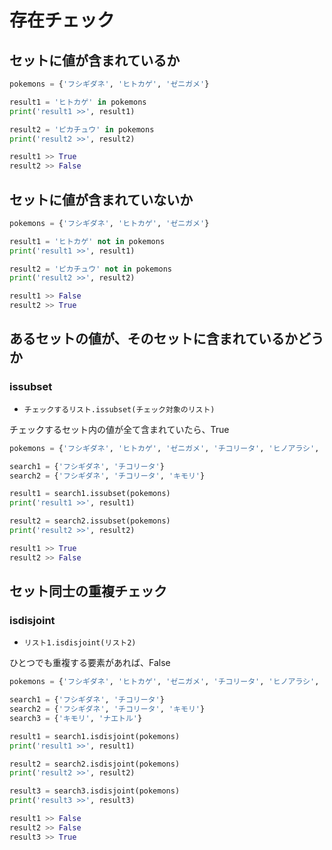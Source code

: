 # 存在チェック

## セットに値が含まれているか

```python
pokemons = {'フシギダネ', 'ヒトカゲ', 'ゼニガメ'}

result1 = 'ヒトカゲ' in pokemons
print('result1 >>', result1)

result2 = 'ピカチュウ' in pokemons
print('result2 >>', result2)
```

```python
result1 >> True
result2 >> False
```

## セットに値が含まれていないか

```python
pokemons = {'フシギダネ', 'ヒトカゲ', 'ゼニガメ'}

result1 = 'ヒトカゲ' not in pokemons
print('result1 >>', result1)

result2 = 'ピカチュウ' not in pokemons
print('result2 >>', result2)
```

```python
result1 >> False
result2 >> True
```

## あるセットの値が、そのセットに含まれているかどうか

### issubset

- `チェックするリスト.issubset(チェック対象のリスト)`

チェックするセット内の値が全て含まれていたら、True

```python
pokemons = {'フシギダネ', 'ヒトカゲ', 'ゼニガメ', 'チコリータ', 'ヒノアラシ', 'ワニノコ'}

search1 = {'フシギダネ', 'チコリータ'}
search2 = {'フシギダネ', 'チコリータ', 'キモリ'}

result1 = search1.issubset(pokemons)
print('result1 >>', result1)

result2 = search2.issubset(pokemons)
print('result2 >>', result2)
```

```python
result1 >> True
result2 >> False
```

## セット同士の重複チェック

### isdisjoint

- `リスト1.isdisjoint(リスト2)`

ひとつでも重複する要素があれば、False

```python
pokemons = {'フシギダネ', 'ヒトカゲ', 'ゼニガメ', 'チコリータ', 'ヒノアラシ', 'ワニノコ'}

search1 = {'フシギダネ', 'チコリータ'}
search2 = {'フシギダネ', 'チコリータ', 'キモリ'}
search3 = {'キモリ', 'ナエトル'}

result1 = search1.isdisjoint(pokemons)
print('result1 >>', result1)

result2 = search2.isdisjoint(pokemons)
print('result2 >>', result2)

result3 = search3.isdisjoint(pokemons)
print('result3 >>', result3)
```

```python
result1 >> False
result2 >> False
result3 >> True
```